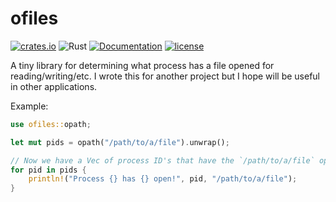 # ofiles

[![crates.io](https://img.shields.io/crates/v/ofiles.svg)](https://crates.io/crates/ofiles)
![Rust](https://github.com/jabedude/ofiles/workflows/Rust/badge.svg)
[![Documentation](https://docs.rs/ofiles/badge.svg)](https://docs.rs/ofiles/)
[![license](https://img.shields.io/badge/license-BSD3.0-blue.svg)](https://github.com/jabedude/ofiles/LICENSE)

A tiny library for determining what process has a file opened for reading/writing/etc. I wrote this for another project but I hope will be useful in other applications.

Example:

```rust
use ofiles::opath;

let mut pids = opath("/path/to/a/file").unwrap();

// Now we have a Vec of process ID's that have the `/path/to/a/file` open
for pid in pids {
    println!("Process {} has {} open!", pid, "/path/to/a/file");
}
```
